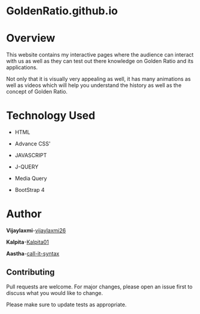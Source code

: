 # GoldenRatio.github.io

# Overview
This website contains my interactive pages where the audience can interact with us as well as they can test out there knowledge on Golden Ratio and its applications.

Not only that it is visually very appealing as well, it has many animations as well as videos which will help you understand the history as well as the concept of Golden Ratio.

# Technology Used

  * HTML
  
  * Advance CSS'
  
  * JAVASCRIPT
  
  * J-QUERY 
  
  * Media Query
  
  * BootStrap 4
  
# Author

**Vijaylaxmi**-[vijaylaxmi26](https://github.com/vijaylaxmi26)

**Kalpita**-[Kalpita01](https://github.com/kalpita01)

**Aastha**-[call-it-syntax](https://github.com/call-it-syntax)

## Contributing

Pull requests are welcome. For major changes, please open an issue first to discuss what you would like to change.

Please make sure to update tests as appropriate.
